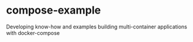 # compose-example
 Developing know-how and examples building multi-container applications with docker-compose
